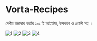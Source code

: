 # Vorta-Recipes
দেশীয় মজাদার  ভর্তার ১০১ টি আইটেম, উপকরণ ও প্রণালী সহ । 

![1](https://user-images.githubusercontent.com/30404856/90170075-4e482900-ddc1-11ea-804f-c03a8168ccd2.PNG) ![2](https://user-images.githubusercontent.com/30404856/90170170-6fa91500-ddc1-11ea-836b-b2860f39b0d2.PNG)
![3](https://user-images.githubusercontent.com/30404856/90170202-7f285e00-ddc1-11ea-8847-cc994c9c2c4e.PNG) ![4](https://user-images.githubusercontent.com/30404856/90170227-87809900-ddc1-11ea-88bb-1727f0d9c56e.PNG)


